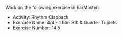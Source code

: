 Work on the following exercise in EarMaster:
- Activity: Rhythm Clapback
- Exercise Name: 4/4 - 1 bar: 8th & Quarter Triplets
- Exercise Number: 14.5
